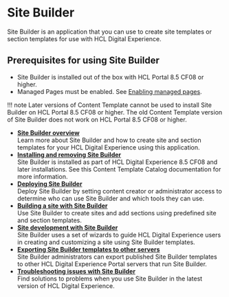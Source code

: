 # Site Builder

Site Builder is an application that you can use to create site templates or section templates for use with HCL Digital Experience.

## Prerequisites for using Site Builder

-   Site Builder is installed out of the box with HCL Portal 8.5 CF08 or higher.
-   Managed Pages must be enabled. See [Enabling managed pages](../../manage_content/wcm_authoring/authoring_portlet/content_management_artifacts/pages/managed_pages/cfg_managed_pages/wcm_config_mngpages_enable.md).


!!! note
    Later versions of Content Template cannot be used to install Site Builder on HCL Portal 8.5 CF08 or higher. The old Content Template version of Site Builder does not work on HCL Portal 8.5 CF08 or higher.


-   **[Site Builder overview](../sitebuilder/sitebuilder_overview.md)**  
Learn more about Site Builder and how to create site and section templates for your HCL Digital Experience using this application.
-   **[Installing and removing Site Builder](install_site_builder/index.md)**  
Site Builder is installed as part of HCL Digital Experience 8.5 CF08 and later installations. See this Content Template Catalog documentation for more information.
-   **[Deploying Site Builder](deploy_site_builder/index.md)**  
Deploy Site Builder by setting content creator or administrator access to determine who can use Site Builder and which tools they can use.
-   **[Building a site with Site Builder](building_site_with_sitebuilder/index.md)**  
Use Site Builder to create sites and add sections using predefined site and section templates.
-   **[Site development with Site Builder](site_dev_with_sitebuilder/index.md)**  
Site Builder uses a set of wizards to guide HCL Digital Experience users in creating and customizing a site using Site Builder templates.
-   **[Exporting Site Builder templates to other servers](export_sitebuilder_temp/index.md)**  
 Site Builder administrators can export published Site Builder templates to other HCL Digital Experience Portal servers that run Site Builder.
-   **[Troubleshooting issues with Site Builder](../sitebuilder/sitebuilder_issues.md)**  
Find solutions to problems when you use Site Builder in the latest version of HCL Digital Experience.
